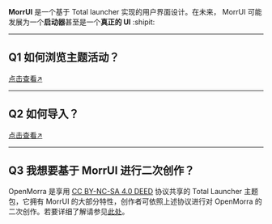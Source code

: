 **MorrUI** 是一个基于 Total launcher 实现的用户界面设计。在未来， MorrUI 可能发展为一个**启动器**甚至是一个**真正的 UI** :shipit:

---

## Q1 **如何浏览主题活动？**

[点击查看↗](https://www.coolapk.com/u/19725581?from=qr)

---

## Q2 **如何导入？**

[点击查看↗](https://www.coolapk.com/feed/37039246?shareKey=YmM4NTIxZTU2ZTk5NjU4OWI2NDQ~&shareUid=19725581&shareFrom=com.coolapk.market_13.4.1)

---

## Q3 **我想要基于 MorrUI 进行二次创作？**

OpenMorra 是享用 [CC BY-NC-SA 4.0 DEED](https://creativecommons.org/licenses/by-nc-sa/4.0/deed.zh-hans) 协议共享的 Total Launcher 主题包，它拥有 MorrUI 的大部分特性，创作者可依照上述协议进行对 OpenMorra 的二次创作。若要详细了解请参见[此处](https://github.com/Yangyueee91/OpenMorra)。
